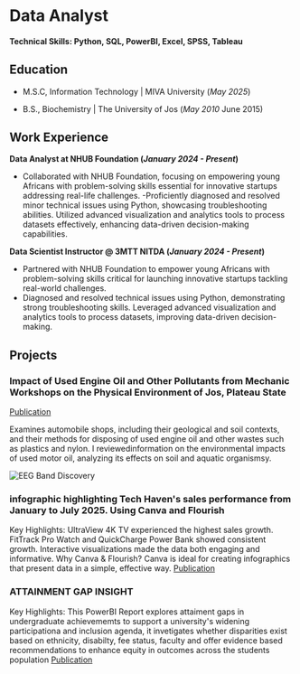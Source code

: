 # Data Analyst

#### Technical Skills: Python, SQL, PowerBI, Excel, SPSS, Tableau

## Education
	 			        		
- M.S.C, Information Technology | MIVA University  (_May 2025_)

- B.S., Biochemistry | The University of Jos  (_May 2010_ June 2015)

## Work Experience
**Data Analyst at NHUB Foundation  (_January 2024 - Present_)**
- Collaborated with NHUB Foundation, focusing on empowering young Africans with problem-solving skills essential for innovative startups addressing real-life challenges. 
-Proficiently diagnosed and resolved minor technical issues using Python, showcasing troubleshooting abilities. Utilized advanced visualization and analytics tools to process datasets effectively, enhancing data-driven decision-making capabilities. 

**Data Scientist Instructor @ 3MTT NITDA  (_January 2024 - Present_)**

* Partnered with NHUB Foundation to empower young Africans with problem-solving skills critical for launching innovative startups tackling real-world challenges.
* Diagnosed and resolved technical issues using Python, demonstrating strong troubleshooting skills. Leveraged advanced visualization and analytics tools to process datasets, improving data-driven decision-making.


## Projects
### **Impact of Used Engine Oil and Other Pollutants from Mechanic Workshops on the Physical Environment of Jos, Plateau State**
[Publication](https://jozefajogwu.medium.com/impact-of-used-engine-oil-and-other-pollutants-from-mechanic-workshops-on-the-physical-environment-149c4529dd63)

Examines automobile shops, including their geological and soil contexts, and their methods for disposing of used engine oil and other wastes such as plastics and nylon. I reviewedinformation on the environmental impacts of used motor oil, analyzing its effects on soil and aquatic organismsy.

![EEG Band Discovery](/assets/img/eeg_band_discovery.jpeg)

### infographic highlighting Tech Haven's sales performance from January to July 2025. Using Canva and Flourish
Key Highlights:
UltraView 4K TV experienced the highest sales growth.
FitTrack Pro Watch and QuickCharge Power Bank showed consistent growth.
Interactive visualizations made the data both engaging and informative.
Why Canva & Flourish?
Canva is ideal for creating infographics that present data in a simple, effective way.
[Publication](https://jozefajogwu.medium.com/total-sales-analysis-for-tech-haven-3139014b415b)



### ATTAINMENT GAP INSIGHT
Key Highlights:
This PowerBI Report explores attaiment gaps in undergraduate achievememts to support a university's widening participationa
and inclusion agenda, it invetigates whether disparities exist based on ethnicity, disabilty, fee status, faculty and offer evidence based recommendations to enhance equity in outcomes across the  students population 
[Publication](https://jozefajogwu.medium.com/dashboard-title-student-performance-overview-from-a-foreign-university-in-the-uk-0b216628e0c4)


